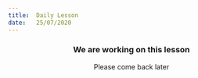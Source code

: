 ```yaml
---
title:  Daily Lesson
date:   25/07/2020
---
```


### <center>We are working on this lesson</center>
<center>Please come back later</center>
